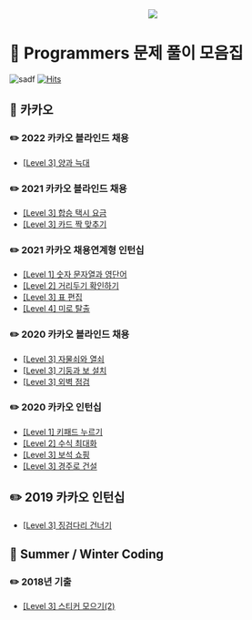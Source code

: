 
<div align=center> <img src="https://user-images.githubusercontent.com/83625797/151346948-9ea5f166-9f6b-4309-99a9-e27d56960da0.png"> </div>

# :book: Programmers 문제 풀이 모음집
![sadf](https://img.shields.io/github/languages/top/blucky8649/Programmers)
[![Hits](https://hits.seeyoufarm.com/api/count/incr/badge.svg?url=https://github.com/blucky8649/Programmers&count_bg=%23FF6565&title_bg=%23555555&icon=&icon_color=%23000000&title=hits&edge_flat=false)](https://hits.seeyoufarm.com)
## 💛 카카오
### ✏️ 2022 카카오 블라인드 채용
* [[Level 3] 양과 늑대](https://github.com/blucky8649/Programmers/tree/master/src/main/kotlin/Kakao_Blind_Recrouitment_2022/%EC%96%91%EA%B3%BC_%EB%8A%91%EB%8C%80)

### :pencil2: 2021 카카오 블라인드 채용
* [[Level 3] 합승 택시 요금](https://github.com/blucky8649/Programmers/tree/master/src/main/kotlin/Kakao_Blind_Recruitment_2021/%ED%95%A9%EC%8A%B9_%ED%83%9D%EC%8B%9C_%EC%9A%94%EA%B8%88)
* [[Level 3] 카드 짝 맞추기](https://github.com/blucky8649/Programmers/tree/master/src/main/kotlin/Kakao_Blind_Recruitment_2021/%EC%B9%B4%EB%93%9C_%EC%A7%9D_%EB%A7%9E%EC%B6%94%EA%B8%B0)

### :pencil2: 2021 카카오 채용연계형 인턴십
* [[Level 1] 숫자 문자열과 영단어](https://github.com/blucky8649/Programmers/tree/master/src/main/kotlin/Kakao_Internship_2021/%EC%88%AB%EC%9E%90_%EB%AC%B8%EC%9E%90%EC%97%B4%EA%B3%BC_%EC%98%81%EB%8B%A8%EC%96%B4)
* [[Level 2] 거리두기 확인하기](https://github.com/blucky8649/Programmers/tree/master/src/main/kotlin/Kakao_Internship_2021/%EA%B1%B0%EB%A6%AC%EB%91%90%EA%B8%B0_%ED%99%95%EC%9D%B8%ED%95%98%EA%B8%B0)
* [[Level 3] 표 편집](https://github.com/blucky8649/Programmers/blob/master/src/main/kotlin/Kakao_Internship_2021/%ED%91%9C_%ED%8E%B8%EC%A7%91)
* [[Level 4] 미로 탈출](https://github.com/blucky8649/Programmers/tree/master/src/main/kotlin/Kakao_Internship_2021/%EB%AF%B8%EB%A1%9C%20%ED%83%88%EC%B6%9C)

### ✏️ 2020 카카오 블라인드 채용
* [[Level 3] 자물쇠와 열쇠](https://github.com/blucky8649/Programmers/tree/master/src/main/kotlin/Kakao_Blind_Recruitment_2020/%EC%9E%90%EB%AC%BC%EC%87%A0%EC%99%80_%EC%97%B4%EC%87%A0)
* [[Level 3] 기둥과 보 설치](https://github.com/blucky8649/Programmers/tree/master/src/main/kotlin/Kakao_Blind_Recruitment_2020/%EA%B8%B0%EB%91%A5%EA%B3%BC_%EB%B3%B4_%EC%84%A4%EC%B9%98)
* [[Level 3] 외벽 점검](https://github.com/blucky8649/Programmers/tree/master/src/main/kotlin/Kakao_Blind_Recruitment_2020/%EC%99%B8%EB%B2%BD_%EC%A0%90%EA%B2%80)

### :pencil2: 2020 카카오 인턴십
* [[Level 1] 키패드 누르기](https://github.com/blucky8649/Programmers/tree/master/src/main/kotlin/Kakao_Internship_2020/%ED%82%A4%ED%8C%A8%EB%93%9C_%EB%88%84%EB%A5%B4%EA%B8%B0)
* [[Level 2] 수식 최대화](https://github.com/blucky8649/Programmers/tree/master/src/main/kotlin/Kakao_Internship_2020/%EC%88%98%EC%8B%9D%EC%B5%9C%EB%8C%80%ED%99%94)
* [[Level 3] 보석 쇼핑](https://github.com/blucky8649/Programmers/tree/master/src/main/kotlin/Kakao_Internship_2020/%EB%B3%B4%EC%84%9D_%EC%87%BC%ED%95%91)
* [[Level 3] 경주로 건설](https://github.com/blucky8649/Programmers/tree/master/src/main/kotlin/Kakao_Internship_2020)

## ✏️ 2019 카카오 인턴십
* [[Level 3] 징검다리 건너기](https://github.com/blucky8649/Programmers/tree/master/src/main/kotlin/Kakao_Internship_2019/징검다리_건너기)  


## 💙 Summer / Winter Coding
### ✏️ 2018년 기출
* [[Level 3] 스티커 모으기(2)](https://github.com/blucky8649/Programmers/tree/master/src/main/kotlin/Summer_Winter_Coding/%EC%8A%A4%ED%8B%B0%EC%BB%A4_%EB%AA%A8%EC%9C%BC%EA%B8%B0)
